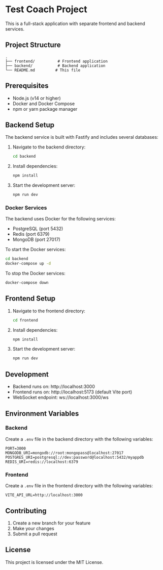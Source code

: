 # Test Coach Project

This is a full-stack application with separate frontend and backend services.

## Project Structure

```
.
├── frontend/          # Frontend application
├── backend/           # Backend application
└── README.md         # This file
```

## Prerequisites

- Node.js (v14 or higher)
- Docker and Docker Compose
- npm or yarn package manager

## Backend Setup

The backend service is built with Fastify and includes several databases:

1. Navigate to the backend directory:
   ```bash
   cd backend
   ```

2. Install dependencies:
   ```bash
   npm install
   ```

3. Start the development server:
   ```bash
   npm run dev
   ```

### Docker Services

The backend uses Docker for the following services:
- PostgreSQL (port 5432)
- Redis (port 6379)
- MongoDB (port 27017)

To start the Docker services:
```bash
cd backend
docker-compose up -d
```

To stop the Docker services:
```bash
docker-compose down
```

## Frontend Setup

1. Navigate to the frontend directory:
   ```bash
   cd frontend
   ```

2. Install dependencies:
   ```bash
   npm install
   ```

3. Start the development server:
   ```bash
   npm run dev
   ```

## Development

- Backend runs on: http://localhost:3000
- Frontend runs on: http://localhost:5173 (default Vite port)
- WebSocket endpoint: ws://localhost:3000/ws

## Environment Variables

### Backend
Create a `.env` file in the backend directory with the following variables:
```
PORT=3000
MONGODB_URI=mongodb://root:mongopass@localhost:27017
POSTGRES_URI=postgresql://dev:password@localhost:5432/myappdb
REDIS_URI=redis://localhost:6379
```

### Frontend
Create a `.env` file in the frontend directory with the following variables:
```
VITE_API_URL=http://localhost:3000
```

## Contributing

1. Create a new branch for your feature
2. Make your changes
3. Submit a pull request

## License

This project is licensed under the MIT License. 